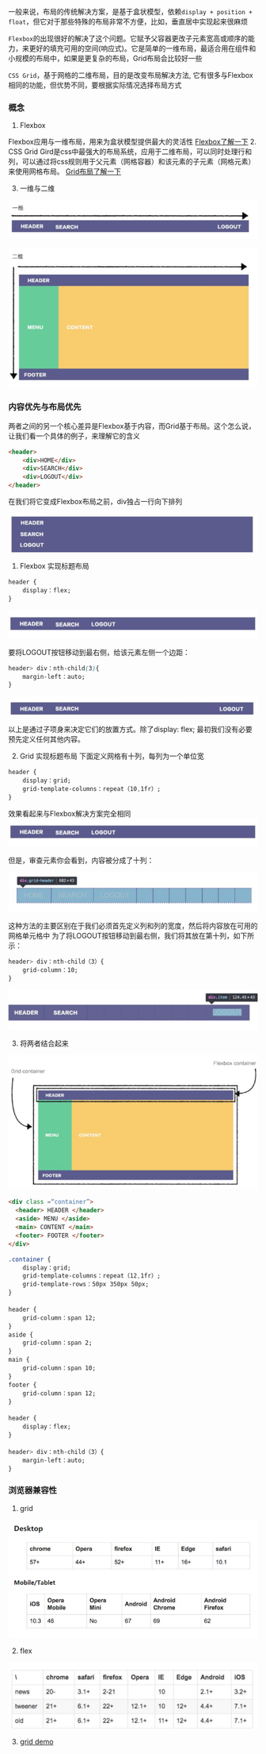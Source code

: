一般来说，布局的传统解决方案，是基于盒状模型，依赖`display + position + float`，但它对于那些特殊的布局非常不方便，比如，垂直居中实现起来很麻烦

`Flexbox`的出现很好的解决了这个问题。它赋予父容器更改子元素宽高或顺序的能力，来更好的填充可用的空间(响应式)。它是简单的一维布局，最适合用在组件和小规模的布局中，如果是更复杂的布局，Grid布局会比较好一些

`CSS Grid`，基于网格的二维布局，目的是改变布局解决方法, 它有很多与Flexbox相同的功能，但优势不同，要根据实际情况选择布局方式

### 概念
1. Flexbox

Flexbox应用与一维布局，用来为盒状模型提供最大的灵活性 [Flexbox了解一下](https://zhuanlan.zhihu.com/p/46684565)
2. CSS Grid
Gird是css中最强大的布局系统，应用于二维布局，可以同时处理行和列，可以通过将css规则用于父元素（网格容器）和该元素的子元素（网格元素）来使用网格布局。 [Grid布局了解一下](https://zhuanlan.zhihu.com/p/46754464)

3. 一维与二维

![](../images/flex-grid-1.png)

![](../images/flex-grid-2.png)

### 内容优先与布局优先

两者之间的另一个核心差异是Flexbox基于内容，而Grid基于布局。这个怎么说，让我们看一个具体的例子，来理解它的含义

```html
<header>
    <div>HOME</div>
    <div>SEARCH</div>
    <div>LOGOUT</div>
</header>
```

在我们将它变成Flexbox布局之前，div独占一行向下排列

![](../images/flex-grid-3.png)

1. Flexbox 实现标题布局

```css
header {
    display：flex;
}
```

![](../images/flex-grid-4.png)

要将LOGOUT按钮移动到最右侧，给该元素左侧一个边距：
```css
header> div：nth-​​child(3){
    margin-left：auto;
}
```

![](../images/flex-grid-5.png)

以上是通过子项身来决定它们的放置方式。除了display: flex; 最初我们没有必要预先定义任何其他内容。


2. Grid 实现标题布局
下面定义网格有十列，每列为一个单位宽
```css
header {
    display：grid;
    grid-template-columns：repeat（10,1fr）;
}
```
效果看起来与Flexbox解决方案完全相同
![](../images/flex-grid-4.png)

但是，审查元素你会看到，内容被分成了十列：

![](../images/flex-grid-6.png)

这种方法的主要区别在于我们必须首先定义列和列的宽度，然后将内容放在可用的网格单元格中 为了将LOGOUT按钮移动到最右侧，我们将其放在第十列，如下所示：

```css
header> div：nth-​​child（3）{
    grid-column：10;
}
```
![](../images/flex-grid-7.png)

3. 将两者结合起来

![](../images/flex-grid-8.png)

```html
<div class =“container”>
  <header> HEADER </header>
  <aside> MENU </aside>
  <main> CONTENT </main>
  <footer> FOOTER </footer>
</div>
```

```css
.container {
    display：grid;
    grid-template-columns：repeat（12,1fr）;
    grid-template-rows：50px 350px 50px;
}

header {
    grid-column：span 12;
}
aside {
    grid-column：span 2;
}
main {
    grid-column：span 10;
}
footer {
    grid-column：span 12;
}

header {
    display：flex;
}

header> div：nth-​​child（3）{
    margin-left：auto;
}
```

### 浏览器兼容性

1. grid

![](../images/flex-grid-9.png)

2. flex

![](../images/flex-grid-10.png)

3. [grid demo](https://gridbyexample.com/examples/)
